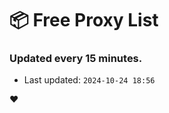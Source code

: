 # :package: Free Proxy List
### Updated every 15 minutes.

- Last updated: `2024-10-24 18:56`

:heart:

